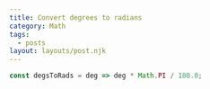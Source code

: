 ```yaml
---
title: Convert degrees to radians
category: Math
tags:
  - posts
layout: layouts/post.njk
---
```


```js
const degsToRads = deg => deg * Math.PI / 180.0;
```